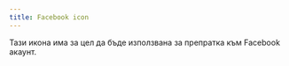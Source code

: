 ```yaml
---
title: Facebook icon
---
```


Тази икона има за цел да бъде използвана за препратка към Facebook акаунт.